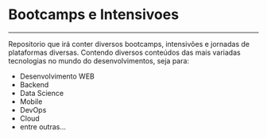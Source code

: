# Bootcamps e Intensivoes 
 
---

Repositorio que irá conter diversos bootcamps, intensivões e jornadas de plataformas diversas. Contendo diversos conteúdos das mais variadas tecnologias no mundo do desenvolvimentos, seja para:

- Desenvolvimento WEB
- Backend
- Data Science
- Mobile
- DevOps
- Cloud
- entre outras...

